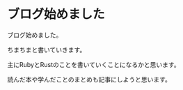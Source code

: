 # ブログ始めました

ブログ始めました。

ちまちまと書いていきます。

主にRubyとRustのことを書いていくことになるかと思います。

読んだ本や学んだことのまとめも記事にしようと思います。
